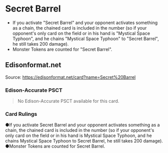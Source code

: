 # Secret Barrel

*   If you activate "Secret Barrel" and your opponent activates something as a chain, the chained card is included in the number (so if your opponent's only card on the field or in his hand is "Mystical Space Typhoon", and he chains "Mystical Space Typhoon" to "Secret Barrel", he still takes 200 damage).
*   Monster Tokens are counted for "Secret Barrel".

## Edisonformat.net

Source: https://edisonformat.net/card?name=Secret%20Barrel

### Edison-Accurate PSCT

> No Edison-Accurate PSCT available for this card.

### Card Rulings

●If you activate Secret Barrel and your opponent activates something as a chain, the chained card is included in the number (so if your opponent's only card on the field or in his hand is Mystical Space Typhoon, and he chains Mystical Space Typhoon to Secret Barrel, he still takes 200 damage).
●Monster Tokens are counted for Secret Barrel.
            